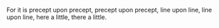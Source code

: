 For it is precept upon precept, precept upon precept, line upon line, line upon line, here a little, there a little.
